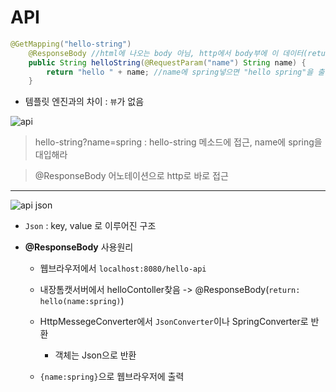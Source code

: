 # API

```JAVA
@GetMapping("hello-string")
    @ResponseBody //html에 나오는 body 아님, http에서 body부에 이 데이터(return 값)를 내가 직접 넣어 주겠다.
    public String helloString(@RequestParam("name") String name) {
        return "hello " + name; //name에 spring넣으면 "hello spring"을 출력
    }
```

- 템플릿 엔진과의 차이 : ``뷰``가 없음

![api](https://user-images.githubusercontent.com/102288426/189408183-a84663af-35e0-4095-8b69-fe235b03bb51.png)

> hello-string?name=spring : hello-string 메소드에 접근, name에 spring을 대입해라   

> @ResponseBody 어노테이션으로 http로 바로 접근

***
![api json](https://user-images.githubusercontent.com/102288426/189414183-1404ce21-06c3-46b4-b026-31f22fcf24b3.png)

- ``Json`` : key, value 로 이루어진 구조

- **@ResponseBody** 사용원리

    - 웹브라우저에서 ``localhost:8080/hello-api``

    - 내장톰캣서버에서 helloContoller찾음 -> @ResponseBody(``return: hello(name:spring)``)

    - HttpMessegeConverter에서 ``JsonConverter``이나 SpringConverter로 반환
        - 객체는 Json으로 반환

    - ``{name:spring}``으로 웹브라우저에 출력
